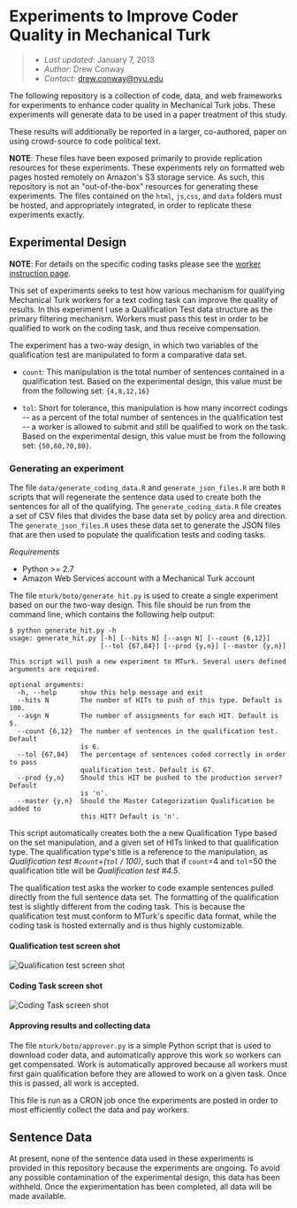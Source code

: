 Experiments to Improve Coder Quality in Mechanical Turk 
========================================================

>  - *Last updated*: January 7, 2013
>  - *Author*: Drew Conway
>  - *Contact*: drew.conway@nyu.edu

The following repository is a collection of code, data, and web frameworks for experiments to enhance coder quality in Mechanical Turk jobs.  These experiments will generate data to be used in a paper treatment of this study.

These results will additionally be reported in a larger, co-authored, paper on using crowd-source to code political text.

**NOTE**: These files have been exposed primarily to provide replication resources for these experiments. These experiments rely on formatted web pages hosted remotely on Amazon's S3 storage service.  As such, this repository is not an "out-of-the-box" resources for generating these experiments.  The files contained on the `html`, `js`,`css`, and `data` folders must be hosted, and appropriately integrated, in order to replicate these experiments exactly.

## Experimental Design

**NOTE**: For details on the specific coding tasks please see the [worker instruction page](http://s3.amazonaws.com/aws.drewconway.com/mt/experiments/cmp/html/instructions.html).

This set of experiments seeks to test how various mechanism for qualifying Mechanical Turk workers for a text coding task can improve the quality of results.  In this experiment I use a Qualification Test data structure as the primary filtering mechanism.  Workers must pass this test in order to be qualified to work on the coding task, and thus receive compensation. 

The experiment has a two-way design, in which two variables of the qualification test are manipulated to form a comparative data set.  

 - `count`: This manipulation is the total number of sentences contained in a qualification test.  Based on the experimental design, this value must be from the following set: `{4,8,12,16}`

 - `tol`: Short for tolerance, this manipulation is how many incorrect codings -- as a percent of the total number of sentences in the qualification test -- a worker is allowed to submit and still be qualified to work on the task.   Based on the experimental design, this value must be from the following set: `{50,60,70,80}`.

### Generating an experiment

The file `data/generate_coding_data.R` and `generate_json_files.R` are both `R` scripts that will regenerate the sentence data used to create both the sentences for all of the qualifying.  The `generate_coding_data.R` file creates a set of CSV files that divides the base data set by policy area and direction.  The `generate_json_files.R` uses these data set to generate the JSON files that are then used to populate the qualification tests and coding tasks.

*Requirements*
 - Python >= 2.7
 - Amazon Web Services account with a Mechanical Turk account

The file `mturk/boto/generate_hit.py` is used to create a single experiment based on our the two-way design.  This file should be run from the command line, which contains the following help output:

	$ python generate_hit.py -h
	usage: generate_hit.py [-h] [--hits N] [--asgn N] [--count {6,12}]
	                       [--tol {67,84}] [--prod {y,n}] [--master {y,n}]

	This script will push a new experiment to MTurk. Several users defined
	arguments are required.

	optional arguments:
	  -h, --help      show this help message and exit
	  --hits N        The number of HITs to push of this type. Default is 100.
	  --asgn N        The number of assignments for each HIT. Default is 5.
	  --count {6,12}  The number of sentences in the qualification test. Default
	                  is 6.
	  --tol {67,84}   The percentage of sentences coded correctly in order to pass
	                  qualification test. Default is 67.
	  --prod {y,n}    Should this HIT be pushed to the production server? Default
	                  is 'n'.
	  --master {y,n}  Should the Master Categorization Qualification be added to
	                  this HIT? Default is 'n'.


This script automatically creates both the a new Qualification Type based on the set manipulation, and a given set of HITs linked to that qualification type.  The qualification type's title is a reference to the manipulation, as *Qualification test #`count`+(`tol` / 100)*, such that if `count`=4 and `tol`=50 the qualification title will be *Qualification test #4.5*.

The qualification test asks the worker to code example sentences pulled directly from the full sentence data set.  The formatting of the qualification test is slightly different from the coding task.  This is because the qualification test must conform to MTurk's specific data format, while the coding task is hosted externally and is thus highly customizable.

#### Qualification test screen shot

![Qualification test screen shot](http://s3.amazonaws.com/aws.drewconway.com/mt/experiments/cmp/html/qual.png)

#### Coding Task screen shot

![Coding Task screen shot](http://s3.amazonaws.com/aws.drewconway.com/mt/experiments/cmp/html/task.png)

#### Approving results and collecting data

The file `mturk/boto/approver.py` is a simple Python script that is used to download coder data, and automatically approve this work so workers can get compensated.  Work is automatically approved because all workers must first gain qualification before they are allowed to work on a given task. Once this is passed, all work is accepted.  

This file is run as a CRON job once the experiments are posted in order to most efficiently collect the data and pay workers.


## Sentence Data

At present, none of the sentence data used in these experiments is provided in this repository because the experiments are ongoing. To avoid any possible contamination of the experimental design, this data has been withheld.  Once the experimentation has been completed, all data will be made available.


